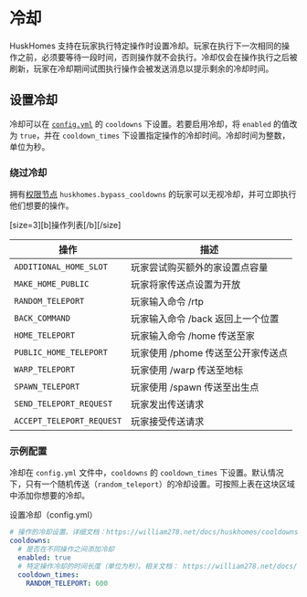 # 冷却
HuskHomes 支持在玩家执行特定操作时设置冷却。玩家在执行下一次相同的操作之前，必须要等待一段时间，否则操作就不会执行。冷却仅会在操作执行之后被刷新，玩家在冷却期间试图执行操作会被发送消息以提示剩余的冷却时间。

## 设置冷却
冷却可以在 [`config.yml`](guides.config-files.md) 的 `cooldowns` 下设置。若要启用冷却，将 `enabled` 的值改为 `true`，并在 `cooldown_times` 下设置指定操作的冷却时间。冷却时间为整数，单位为秒。

### 绕过冷却

拥有[权限节点](guide.commands.md) `huskhomes.bypass_cooldowns` 的玩家可以无视冷却，并可立即执行他们想要的操作。

[size=3][b]操作列表[/b][/size]

|操作|描述|
|---|---|
| `ADDITIONAL_HOME_SLOT`    | 玩家尝试购买额外的家设置点容量|
| `MAKE_HOME_PUBLIC`        | 玩家将家传送点设置为开放|
| `RANDOM_TELEPORT`         | 玩家输入命令 /rtp|
| `BACK_COMMAND`            | 玩家输入命令 /back 返回上一个位置|
| `HOME_TELEPORT`           | 玩家输入命令 /home 传送至家|
| `PUBLIC_HOME_TELEPORT`    | 玩家使用 /phome 传送至公开家传送点|
| `WARP_TELEPORT`           | 玩家使用 /warp 传送至地标|
| `SPAWN_TELEPORT`          | 玩家使用 /spawn 传送至出生点|
| `SEND_TELEPORT_REQUEST`   | 玩家发出传送请求|
| `ACCEPT_TELEPORT_REQUEST` | 玩家接受传送请求|

### 示例配置

冷却在 `config.yml` 文件中，`cooldowns` 的 `cooldown_times` 下设置。默认情况下，只有一个随机传送（`random_teleport`）的冷却设置。可按照上表在这块区域中添加你想要的冷却。

设置冷却（config.yml）
```YAML
# 操作的冷却设置。详细文档：https://william278.net/docs/huskhomes/cooldowns
cooldowns:
  # 是否在不同操作之间添加冷却
  enabled: true
  # 特定操作冷却的时间长度（单位为秒）。相关文档： https://william278.net/docs/huskhomes/cooldowns/
  cooldown_times:
    RANDOM_TELEPORT: 600
```